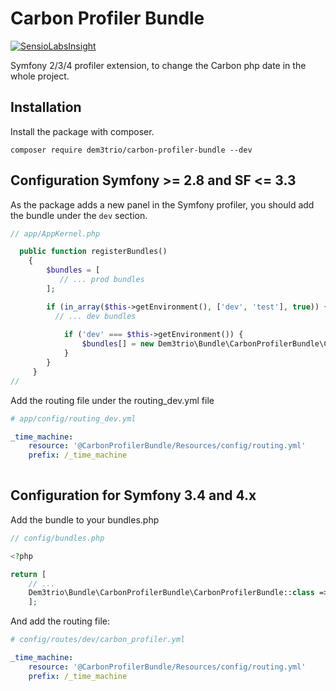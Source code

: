 # Carbon Profiler Bundle

[![SensioLabsInsight](https://insight.sensiolabs.com/projects/6174a606-6a58-41db-9692-0d8d35c2ac17/mini.png)](https://insight.sensiolabs.com/projects/6174a606-6a58-41db-9692-0d8d35c2ac17)

Symfony 2/3/4 profiler extension, to change the Carbon php date in the whole project.


## Installation

Install the package with composer.

```
composer require dem3trio/carbon-profiler-bundle --dev
```

## Configuration Symfony >= 2.8 and SF <= 3.3

As the package adds a new panel in the Symfony profiler, you should add the bundle under
the ```dev``` section.

```php
// app/AppKernel.php

  public function registerBundles()
    {
        $bundles = [
           // ... prod bundles
        ];

        if (in_array($this->getEnvironment(), ['dev', 'test'], true)) {
          // ... dev bundles
          
            if ('dev' === $this->getEnvironment()) {
                $bundles[] = new Dem3trio\Bundle\CarbonProfilerBundle\CarbonProfilerBundle();
            }
        }
     }
// 
```

Add the routing file under the routing_dev.yml file

```yml
# app/config/routing_dev.yml

_time_machine:
    resource: '@CarbonProfilerBundle/Resources/config/routing.yml'
    prefix: /_time_machine
    
```
## Configuration for Symfony 3.4 and 4.x

Add the bundle to your bundles.php

```php
// config/bundles.php

<?php

return [
    // ...
    Dem3trio\Bundle\CarbonProfilerBundle\CarbonProfilerBundle::class => ['dev' => true],
    ];
```

And add the routing file:

```yml
# config/routes/dev/carbon_profiler.yml

_time_machine:
    resource: '@CarbonProfilerBundle/Resources/config/routing.yml'
    prefix: /_time_machine

```

